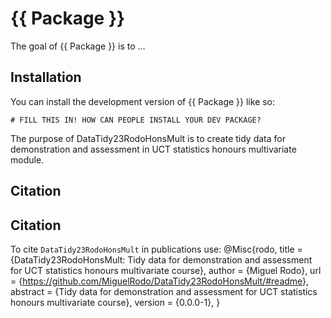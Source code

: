 <!-- README.md is generated from README.Rmd. Please edit that file -->

# {{ Package }}

<!-- badges: start -->
<!-- badges: end -->

The goal of {{ Package }} is to …

## Installation

You can install the development version of {{ Package }} like so:

    # FILL THIS IN! HOW CAN PEOPLE INSTALL YOUR DEV PACKAGE?

The purpose of DataTidy23RodoHonsMult is to create tidy data for
demonstration and assessment in UCT statistics honours multivariate
module.

## Citation

## Citation

To cite `DataTidy23RodoHonsMult` in publications use: @Misc{rodo, title
= {DataTidy23RodoHonsMult: Tidy data for demonstration and assessment
for UCT statistics honours multivariate course}, author = {Miguel Rodo},
url = {<https://github.com/MiguelRodo/DataTidy23RodoHonsMult/#readme>},
abstract = {Tidy data for demonstration and assessment for UCT
statistics honours multivariate course}, version = {0.0.0-1}, }
